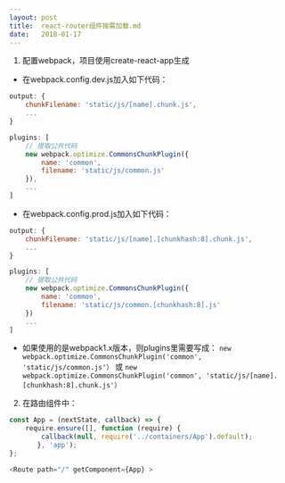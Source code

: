 ```yaml
---
layout: post
title:  react-router组件按需加载.md
date:   2018-01-17
---
```


1. 配置webpack，项目使用create-react-app生成
* 在webpack.config.dev.js加入如下代码：

``` js
output: {
    chunkFilename: 'static/js/[name].chunk.js',
    ...
}

plugins: [
    // 提取公共代码
    new webpack.optimize.CommonsChunkPlugin({
        name: 'common',
        filename: 'static/js/common.js'
    }),
    ...
]
```

* 在webpack.config.prod.js加入如下代码：

``` js
output: {
    chunkFilename: 'static/js/[name].[chunkhash:8].chunk.js',
    ...
}

plugins: [
    // 提取公共代码
    new webpack.optimize.CommonsChunkPlugin({
        name: 'common',
        filename: 'static/js/common.[chunkhash:8].js'
    })
    ...
]
```

* 如果使用的是webpack1.x版本，则plugins里需要写成：
`new webpack.optimize.CommonsChunkPlugin('common', 'static/js/common.js'）` 或
`new webpack.optimize.CommonsChunkPlugin('common', 'static/js/[name].[chunkhash:8].chunk.js'）`

2. 在路由组件中：

``` js
const App = (nextState, callback) => {
    require.ensure([], function (require) {
        callback(null, require('../containers/App').default);
       }, 'app');
};

<Route path="/" getComponent={App} >
```









